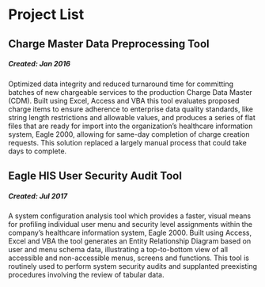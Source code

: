 # Project List

## Charge Master Data Preprocessing Tool

##### Created: Jan 2016

Optimized data integrity and reduced turnaround time for committing batches of new chargeable services to the production Charge Data Master (CDM).  Built using Excel, Access and VBA this tool evaluates proposed charge items to ensure adherence to enterprise data quality standards, like string length restrictions and allowable values, and produces a series of flat files that are ready for import into the organization’s healthcare information system, Eagle 2000, allowing for same-day completion of charge creation requests.  This solution replaced a largely manual process that could take days to complete.

## Eagle HIS User Security Audit Tool

##### Created: Jul 2017

A system configuration analysis tool which provides a faster, visual means for profiling individual user menu and security level assignments within the company’s healthcare information system, Eagle 2000. Built using Access, Excel and VBA the tool generates an Entity Relationship Diagram based on user and menu schema data, illustrating a top-to-bottom view of all accessible and non-accessible menus, screens and functions.  This tool is routinely used to perform system security audits and supplanted preexisting procedures involving the review of tabular data.


